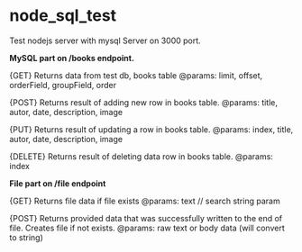 # node_sql_test
Test nodejs server with mysql
Server on 3000 port.

**MySQL part on  /books endpoint.**

{GET}
Returns data from test db, books table
@params: limit, offset, orderField, groupField, order

{POST}
Returns result of adding new row in books table.
@params: title, autor, date, description, image

{PUT}
Returns result of updating a row in books table.
@params: index, title, autor, date, description, image

{DELETE}
Returns result of deleting data row in books table.
@params: index



**File part on /file endpoint**

{GET}
Returns file data if file exists
@params: text  // search string param

{POST}
Returns provided data that was successfully written to the end of file.
Creates file if not exists.
@params: raw text or body data (will convert to string)